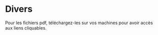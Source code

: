 # Divers 

Pour les fichiers pdf, téléchargez-les sur vos machines pour avoir accès aux liens cliquables.
